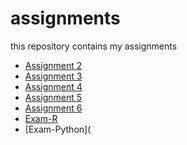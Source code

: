 # assignments
this repository contains my assignments

* [Assignment 2](https://github.com/AnoukDeSmet/assignments/blob/master/assignment2.ipynb)
* [Assignment 3](https://github.com/AnoukDeSmet/assignments/blob/master/assignment3.ipynb)
* [Assignment 4](https://github.com/AnoukDeSmet/assignments/blob/master/assignment4%20(1).ipynb)
* [Assignment 5](https://github.com/AnoukDeSmet/assignments/blob/master/Graded_assignment1%20(1).ipynb)
* [Assignment 6](https://github.com/AnoukDeSmet/assignments/blob/master/Graded_assignment_2%20(1).ipynb)
* [Exam-R](https://github.com/AnoukDeSmet/assignments/blob/master/Exam_Anouk.ipynb)
* [Exam-Python](
